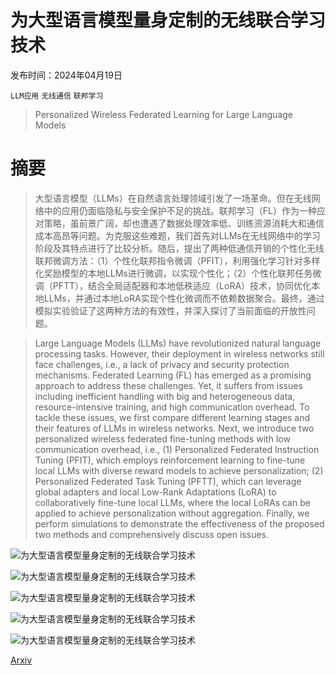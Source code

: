 # 为大型语言模型量身定制的无线联合学习技术

发布时间：2024年04月19日

`LLM应用` `无线通信` `联邦学习`

> Personalized Wireless Federated Learning for Large Language Models

# 摘要

> 大型语言模型（LLMs）在自然语言处理领域引发了一场革命。但在无线网络中的应用仍面临隐私与安全保护不足的挑战。联邦学习（FL）作为一种应对策略，虽前景广阔，却也遭遇了数据处理效率低、训练资源消耗大和通信成本高昂等问题。为克服这些难题，我们首先对LLMs在无线网络中的学习阶段及其特点进行了比较分析。随后，提出了两种低通信开销的个性化无线联邦微调方法：（1）个性化联邦指令微调（PFIT），利用强化学习针对多样化奖励模型的本地LLMs进行微调，以实现个性化；（2）个性化联邦任务微调（PFTT），结合全局适配器和本地低秩适应（LoRA）技术，协同优化本地LLMs，并通过本地LoRA实现个性化微调而不依赖数据聚合。最终，通过模拟实验验证了这两种方法的有效性，并深入探讨了当前面临的开放性问题。

> Large Language Models (LLMs) have revolutionized natural language processing tasks. However, their deployment in wireless networks still face challenges, i.e., a lack of privacy and security protection mechanisms. Federated Learning (FL) has emerged as a promising approach to address these challenges. Yet, it suffers from issues including inefficient handling with big and heterogeneous data, resource-intensive training, and high communication overhead. To tackle these issues, we first compare different learning stages and their features of LLMs in wireless networks. Next, we introduce two personalized wireless federated fine-tuning methods with low communication overhead, i.e., (1) Personalized Federated Instruction Tuning (PFIT), which employs reinforcement learning to fine-tune local LLMs with diverse reward models to achieve personalization; (2) Personalized Federated Task Tuning (PFTT), which can leverage global adapters and local Low-Rank Adaptations (LoRA) to collaboratively fine-tune local LLMs, where the local LoRAs can be applied to achieve personalization without aggregation. Finally, we perform simulations to demonstrate the effectiveness of the proposed two methods and comprehensively discuss open issues.

![为大型语言模型量身定制的无线联合学习技术](../../../paper_images/2404.13238/FedLLM0_2.png)

![为大型语言模型量身定制的无线联合学习技术](../../../paper_images/2404.13238/FedLLM2_1.png)

![为大型语言模型量身定制的无线联合学习技术](../../../paper_images/2404.13238/FedLLM1_1.png)

![为大型语言模型量身定制的无线联合学习技术](../../../paper_images/2404.13238/PFIT_exp3_2.jpg)

![为大型语言模型量身定制的无线联合学习技术](../../../paper_images/2404.13238/PFTT_exp3_3.jpg)

[Arxiv](https://arxiv.org/abs/2404.13238)